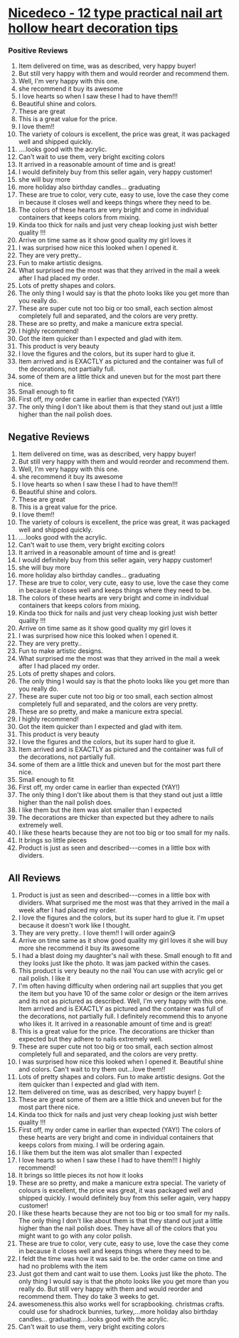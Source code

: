 # [Nicedeco - 12 type practical nail art hollow heart decoration tips](https://products.checkmycream.com/products/Nicedeco-12-type-practical-nail-art-hollow-heart-decoration-tips.html)

### Positive Reviews

<ol>
      <li>Item delivered on time, was as described, very happy buyer!</li>
      <li>But still very happy with them and would reorder and recommend them.</li>
      <li>Well, I&#x27;m very happy with this one.</li>
      <li>she recommend it buy its awesome</li>
      <li>I love hearts so when I saw these I had to have them!!!</li>
      <li>Beautiful shine and colors.</li>
      <li>These are great</li>
      <li>This is a great value for the price.</li>
      <li>I love them!!</li>
      <li>The variety of colours is excellent, the price was great, it was packaged well and shipped quickly.</li>
      <li>....looks good with the acrylic.</li>
      <li>Can&#x27;t wait to use them, very bright exciting colors</li>
      <li>It arrived in a reasonable amount of time and is great!</li>
      <li>I would definitely buy from this seller again, very happy customer!</li>
      <li>she will buy more</li>
      <li>more holiday also birthday candles... graduating</li>
      <li>These are true to color, very cute, easy to use, love the case they come in because it closes well and keeps things where they need to be.</li>
      <li>The colors of these hearts are very bright and come in individual containers that keeps colors from mixing.  </li>
      <li>Kinda too thick for nails and just very cheap looking just wish better quality !!!</li>
      <li>Arrive on time same as it show good quality  my girl loves it</li>
      <li>I was surprised how nice this looked when I opened it.</li>
      <li>They are very pretty..</li>
      <li>Fun to make artistic designs.</li>
      <li>What surprised me the most was that they arrived in the mail a week after I had placed my order.</li>
      <li>Lots of pretty shapes and colors.</li>
      <li>The only thing I would say is that the photo looks like you get more than you really do.</li>
      <li>These are super cute not too big or too small, each section almost completely full and separated, and the colors are very pretty.</li>
      <li>These are so pretty, and make a manicure extra special.</li>
      <li>I highly recommend!</li>
      <li>Got the item quicker than I expected and glad with item.</li>
      <li>This product is very beauty</li>
      <li>I love the figures and the colors, but its super hard to glue it.</li>
      <li>Item arrived and is EXACTLY as pictured and the container was full of the decorations, not partially full.</li>
      <li>some of them are a little thick and uneven but for the most part there nice.</li>
      <li>Small enough to fit</li>
      <li>First off, my order came in earlier than expected (YAY!)  </li>
      <li>The only thing I don&#x27;t like about them is that they stand out just a little higher than the nail polish does.</li>
</ol>


<h2>Negative Reviews</h2>
<ol>
<li> Item delivered on time, was as described, very happy buyer!</li>
<li> But still very happy with them and would reorder and recommend them.</li>
<li> Well, I&#x27;m very happy with this one.</li>
<li> she recommend it buy its awesome</li>
<li> I love hearts so when I saw these I had to have them!!!</li>
<li> Beautiful shine and colors.</li>
<li> These are great</li>
<li> This is a great value for the price.</li>
<li> I love them!!</li>
<li> The variety of colours is excellent, the price was great, it was packaged well and shipped quickly.</li>
<li> ....looks good with the acrylic.</li>
<li> Can&#x27;t wait to use them, very bright exciting colors</li>
<li> It arrived in a reasonable amount of time and is great!</li>
<li> I would definitely buy from this seller again, very happy customer!</li>
<li> she will buy more</li>
<li> more holiday also birthday candles... graduating</li>
<li> These are true to color, very cute, easy to use, love the case they come in because it closes well and keeps things where they need to be.</li>
<li> The colors of these hearts are very bright and come in individual containers that keeps colors from mixing.  </li>
<li> Kinda too thick for nails and just very cheap looking just wish better quality !!!</li>
<li> Arrive on time same as it show good quality  my girl loves it</li>
<li> I was surprised how nice this looked when I opened it.</li>
<li> They are very pretty..</li>
<li> Fun to make artistic designs.</li>
<li> What surprised me the most was that they arrived in the mail a week after I had placed my order.</li>
<li> Lots of pretty shapes and colors.</li>
<li> The only thing I would say is that the photo looks like you get more than you really do.</li>
<li> These are super cute not too big or too small, each section almost completely full and separated, and the colors are very pretty.</li>
<li> These are so pretty, and make a manicure extra special.</li>
<li> I highly recommend!</li>
<li> Got the item quicker than I expected and glad with item.</li>
<li> This product is very beauty</li>
<li> I love the figures and the colors, but its super hard to glue it.</li>
<li> Item arrived and is EXACTLY as pictured and the container was full of the decorations, not partially full.</li>
<li> some of them are a little thick and uneven but for the most part there nice.</li>
<li> Small enough to fit</li>
<li> First off, my order came in earlier than expected (YAY!)  </li>
<li> The only thing I don&#x27;t like about them is that they stand out just a little higher than the nail polish does.</li>
<li> I like them but the item was alot smaller than I expected</li>
<li> The decorations are thicker than expected but they adhere to nails extremely well.</li>
<li> I like these hearts because they are not too big or too small for my nails.</li>
<li> It brings so little pieces</li>
<li> Product is just as seen and described---comes in a little box with dividers.  </li>
</ol>

<h2>All Reviews</h2>

<ol>
    <li> Product is just as seen and described---comes in a little box with dividers.  What surprised me the most was that they arrived in the mail a week after I had placed my order.</li>
    <li> I love the figures and the colors, but its super hard to glue it. I&#x27;m upset because it doesn&#x27;t work like I thought.</li>
    <li> They are very pretty.. I love them!! I will order again😘</li>
    <li> Arrive on time same as it show good quality  my girl loves it she will buy more she recommend it buy its awesome</li>
    <li> I had a blast doing my daughter&#x27;s nail with these.  Small enough to fit and they looks just like the photo.  It was jam packed within the cases.</li>
    <li> This product is very beauty no the nail You can use with acrylic gel or nail polish. I like it</li>
    <li> I&#x27;m often having difficulty when ordering nail art supplies that you get the item but you have 10 of the same color or design or the item arrives and its not as pictured as described. Well, I&#x27;m very happy with this one. Item arrived and is EXACTLY as pictured and the container was full of the decorations, not partially full. I definitely recommend this to anyone who likes it. It arrived in a reasonable amount of time and is great!</li>
    <li> This is a great value for the price. The decorations are thicker than expected but they adhere to nails extremely well.</li>
    <li> These are super cute not too big or too small, each section almost completely full and separated, and the colors are very pretty.</li>
    <li> I was surprised how nice this looked when I opened it. Beautiful shine and colors. Can&#x27;t wait to try them out...love them!!</li>
    <li> Lots of pretty shapes and colors. Fun to make artistic designs. Got the item quicker than I expected and glad with item.</li>
    <li> Item delivered on time, was as described, very happy buyer! (:</li>
    <li> These are great some of them are a little thick and uneven but for the most part there nice.</li>
    <li> Kinda too thick for nails and just very cheap looking just wish better quality !!!</li>
    <li> First off, my order came in earlier than expected (YAY!)  The colors of these hearts are very bright and come in individual containers that keeps colors from mixing.  I will be ordering again.</li>
    <li> I like them but the item was alot smaller than I expected</li>
    <li> I love hearts so when I saw these I had to have them!!! I highly recommend!</li>
    <li> It brings so little pieces its not how it looks</li>
    <li> These are so pretty, and make a manicure extra special. The variety of colours is excellent, the price was great, it was packaged well and shipped quickly. I would definitely buy from this seller again, very happy customer!</li>
    <li> I like these hearts because they are not too big or too small for my nails. The only thing I don&#x27;t like about them is that they stand out just a little higher than the nail polish does. They have all of the colors that you might want to go with any color  polish.</li>
    <li> These are true to color, very cute, easy to use, love the case they come in because it closes well and keeps things where they need to be.</li>
    <li> I feldt the time was how it was said to be. the order came on time and had no problems with the item</li>
    <li> Just got them and cant wait to use them. Looks just like the photo. The only thing I would say is that the photo looks like you get more than you really do. But still very happy with them and would reorder and recommend them. They do take 3 weeks to get.</li>
    <li> awesomeness.this also works well for scrapbooking.  christmas crafts.  could use for shadrock bunnies, turkey,...more holiday also birthday candles... graduating....looks good with the acrylic.</li>
    <li> Can&#x27;t wait to use them, very bright exciting colors</li>
</ol>




